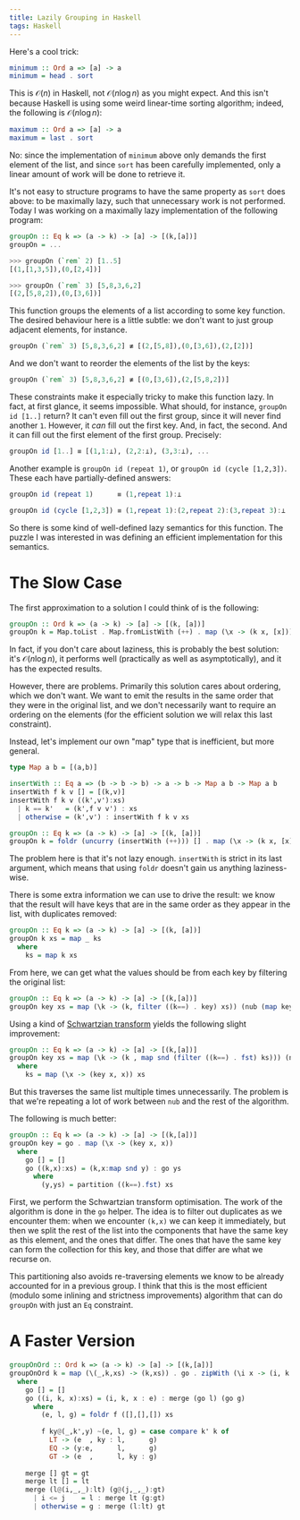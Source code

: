 ```yaml
---
title: Lazily Grouping in Haskell
tags: Haskell
---
```


Here's a cool trick:

```haskell
minimum :: Ord a => [a] -> a
minimum = head . sort
```

This is $\mathcal{O}(n)$ in Haskell, not $\mathcal{O}(n \log n)$ as you might
expect.
And this isn't because Haskell is using some weird linear-time sorting
algorithm; indeed, the following is $\mathcal{O}(n \log n)$:

```haskell
maximum :: Ord a => [a] -> a
maximum = last . sort
```

No: since the implementation of `minimum` above only demands the first element
of the list, and since `sort` has been carefully implemented, only a linear
amount of work will be done to retrieve it.

It's not easy to structure programs to have the same property as `sort` does
above: to be maximally lazy, such that unnecessary work is not performed.
Today I was working on a maximally lazy implementation of the following program:

```haskell
groupOn :: Eq k => (a -> k) -> [a] -> [(k,[a])]
groupOn = ...

>>> groupOn (`rem` 2) [1..5]
[(1,[1,3,5]),(0,[2,4])]

>>> groupOn (`rem` 3) [5,8,3,6,2]
[(2,[5,8,2]),(0,[3,6])]
```

This function groups the elements of a list according to some key function.
The desired behaviour here is a little subtle: we don't want to just group
adjacent elements, for instance.

```haskell
groupOn (`rem` 3) [5,8,3,6,2] ≢ [(2,[5,8]),(0,[3,6]),(2,[2])]
```

And we don't want to reorder the elements of the list by the keys:

```haskell
groupOn (`rem` 3) [5,8,3,6,2] ≢ [(0,[3,6]),(2,[5,8,2])]
```

These constraints make it especially tricky to make this function lazy.
In fact, at first glance, it seems impossible.
What should, for instance, `groupOn id [1..]` return?
It can't even fill out the first group, since it will never find another `1`.
However, it *can* fill out the first key.
And, in fact, the second.
And it can fill out the first element of the first group.
Precisely:

```haskell
groupOn id [1..] ≡ [(1,1:⊥), (2,2:⊥), (3,3:⊥), ...
```

Another example is `groupOn id (repeat 1)`, or `groupOn id (cycle [1,2,3])`.
These each have partially-defined answers:

```haskell
groupOn id (repeat 1)      ≡ (1,repeat 1):⊥

groupOn id (cycle [1,2,3]) ≡ (1,repeat 1):(2,repeat 2):(3,repeat 3):⊥
```

So there is some kind of well-defined lazy semantics for this function.
The puzzle I was interested in was defining an efficient implementation for this
semantics.

# The Slow Case

The first approximation to a solution I could think of is the following:

```haskell
groupOn :: Ord k => (a -> k) -> [a] -> [(k, [a])]
groupOn k = Map.toList . Map.fromListWith (++) . map (\x -> (k x, [x]))
```

In fact, if you don't care about laziness, this is probably the best solution:
it's $\mathcal{O}(n \log n)$, it performs well (practically as well as
asymptotically), and it has the expected results.

However, there are problems.
Primarily this solution cares about ordering, which we don't want.
We want to emit the results in the same order that they were in the original
list, and we don't necessarily want to require an ordering on the elements (for
the efficient solution we will relax this last constraint).

Instead, let's implement our own "map" type that is inefficient, but more
general.

```haskell
type Map a b = [(a,b)]

insertWith :: Eq a => (b -> b -> b) -> a -> b -> Map a b -> Map a b
insertWith f k v [] = [(k,v)]
insertWith f k v ((k',v'):xs)
  | k == k'   = (k',f v v') : xs
  | otherwise = (k',v') : insertWith f k v xs

groupOn :: Eq k => (a -> k) -> [a] -> [(k, [a])]
groupOn k = foldr (uncurry (insertWith (++))) [] . map (\x -> (k x, [x]))
```

The problem here is that it's not lazy enough.
`insertWith` is strict in its last argument, which means that using `foldr`
doesn't gain us anything laziness-wise.

There is some extra information we can use to drive the result: we know that the
result will have keys that are in the same order as they appear in the list,
with duplicates removed:

```haskell
groupOn :: Eq k => (a -> k) -> [a] -> [(k, [a])]
groupOn k xs = map _ ks
  where
    ks = map k xs
```

From here, we can get what the values should be from each key by filtering the
original list:

```haskell
groupOn :: Eq k => (a -> k) -> [a] -> [(k,[a])]
groupOn key xs = map (\k -> (k, filter ((k==) . key) xs)) (nub (map key xs))
```

Using a kind of [Schwartzian
transform](https://en.wikipedia.org/wiki/Schwartzian_transform) yields the
following slight improvement: 

```haskell
groupOn :: Eq k => (a -> k) -> [a] -> [(k,[a])]
groupOn key xs = map (\k -> (k , map snd (filter ((k==) . fst) ks))) (nub (map fst ks))
  where
    ks = map (\x -> (key x, x)) xs
```

But this traverses the same list multiple times unnecessarily.
The problem is that we're repeating a lot of work between `nub` and the rest of the algorithm.

The following is much better:

```haskell
groupOn :: Eq k => (a -> k) -> [a] -> [(k,[a])]
groupOn key = go . map (\x -> (key x, x)) 
  where
    go [] = []
    go ((k,x):xs) = (k,x:map snd y) : go ys
      where
        (y,ys) = partition ((k==).fst) xs
```

First, we perform the Schwartzian transform optimisation.
The work of the algorithm is done in the `go` helper.
The idea is to filter out duplicates as we encounter them: when we encounter
`(k,x)` we can keep it immediately, but then we split the rest of the list into
the components that have the same key as this element, and the ones that differ.
The ones that have the same key can form the collection for this key, and those
that differ are what we recurse on.

This partitioning also avoids re-traversing elements we know to be already
accounted for in a previous group.
I think that this is the most efficient (modulo some inlining and strictness
improvements) algorithm that can do `groupOn` with just an `Eq` constraint.

# A Faster Version

```haskell
groupOnOrd :: Ord k => (a -> k) -> [a] -> [(k,[a])]
groupOnOrd k = map (\(_,k,xs) -> (k,xs)) . go . zipWith (\i x -> (i, k x, x)) [0..]
  where
    go [] = []
    go ((i, k, x):xs) = (i, k, x : e) : merge (go l) (go g)
      where 
        (e, l, g) = foldr f ([],[],[]) xs
        
        f ky@(_,k',y) ~(e, l, g) = case compare k' k of
          LT -> (e  , ky : l,      g)
          EQ -> (y:e,      l,      g)
          GT -> (e  ,      l, ky : g)
          
    merge [] gt = gt
    merge lt [] = lt
    merge (l@(i,_,_):lt) (g@(j,_,_):gt)
      | i <= j    = l : merge lt (g:gt)
      | otherwise = g : merge (l:lt) gt
```

